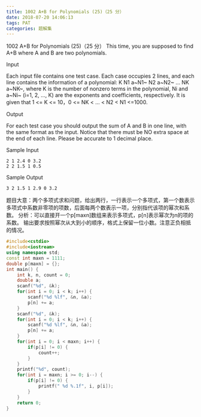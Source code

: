 ```yaml
---
title: 1002 A+B for Polynomials (25)（25 分）
date: 2018-07-20 14:06:13
tags: PAT
categories: 题解集
---
```


1002 A+B for Polynomials (25)（25 分）
This time, you are supposed to find A+B where A and B are two polynomials.

Input

Each input file contains one test case. Each case occupies 2 lines, and each line contains the information of a polynomial: K N1 a~N1~ N2 a~N2~ ... NK a~NK~, where K is the number of nonzero terms in the polynomial, Ni and a~Ni~ (i=1, 2, ..., K) are the exponents and coefficients, respectively. It is given that 1 <= K <= 10，0 <= NK < ... < N2 < N1 <=1000.

Output

For each test case you should output the sum of A and B in one line, with the same format as the input. Notice that there must be NO extra space at the end of each line. Please be accurate to 1 decimal place.

Sample Input
```
2 1 2.4 0 3.2
2 2 1.5 1 0.5
```
Sample Output
```
3 2 1.5 1 2.9 0 3.2
```
题目大意：两个多项式求和问题，给出两行，一行表示一个多项式，第一个数表示多项式中系数非零项的项数，后面每两个数表示一项，分别指代该项的幂次和系数。
分析：可以直接开一个p[maxn]数组来表示多项式，p[n]表示幂次为n的项的系数。
输出要求按照幂次从大到小的顺序，格式上保留一位小数。注意正负相抵的情况。

```cpp
#include<cstdio>
#include<iostream>
using namespace std;
const int maxn = 1111;
double p[maxn] = {};
int main() {
    int k, n, count = 0;
    double a;
    scanf("%d", &k);
    for(int i = 0; i < k; i++) {
        scanf("%d %lf", &n, &a);
        p[n] += a;
    }
    scanf("%d", &k);
    for(int i = 0; i < k; i++) {
        scanf("%d %lf", &n, &a);
        p[n] += a;
    }
    for(int i = 0; i < maxn; i++) {
        if(p[i] != 0) {
            count++;
        }
    }
    printf("%d", count);
    for(int i = maxn; i >= 0; i--) {
        if(p[i] != 0) {
            printf(" %d %.1f", i, p[i]);
        }
    }
    return 0;
}

```